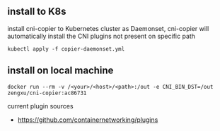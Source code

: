## install to K8s

install cni-copier to Kubernetes cluster as Daemonset, cni-copier will automatically install the CNI plugins not present on specific path

```
kubectl apply -f copier-daemonset.yml
```

## install on local machine

```
docker run --rm -v /<your>/<host>/<path>:/out -e CNI_BIN_DST=/out zengxu/cni-copier:ac86731
```

current plugin sources
- https://github.com/containernetworking/plugins